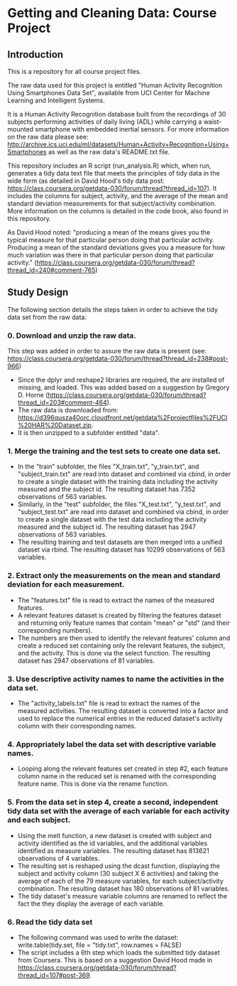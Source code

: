 # Getting and Cleaning Data: Course Project

## Introduction

This is a repository for all course project files. 

The raw data used for this project is entitled "Human Activity Recognition Using Smartphones Data Set", available from UCI Center for Machine Learning and Intelligent Systems. 

It is a Human Activity Recognition database built from the recordings of 30 subjects performing activities of daily living (ADL) while carrying a waist-mounted smartphone with embedded inertial sensors. For more information on the raw data please see: http://archive.ics.uci.edu/ml/datasets/Human+Activity+Recognition+Using+Smartphones as well as the raw data's README.txt file.

This repository includes an R script (run_analysis.R) which, when run, generates a tidy data text file that meets the principles of tidy data in the wide form (as detailed in David Hood's tidy data post: https://class.coursera.org/getdata-030/forum/thread?thread_id=107). It includes the columns for subject, activity, and the average of the mean and standard deviation measurements for that subject/activity combination. More information on the columns is detailed in the code book, also found in this repository. 

As David Hood noted: 
"producing a mean of the means gives you the typical measure for that particular person doing that particular activity. Producing a mean of the standard deviations gives you a measure for how much variation was there in that particular person doing that particular activity."
(https://class.coursera.org/getdata-030/forum/thread?thread_id=240#comment-765)

## Study Design

The following section details the steps taken in order to achieve the tidy data set from the raw data: 

### 0. Download and unzip the raw data. 
This step was added in order to assure the raw data is present (see: https://class.coursera.org/getdata-030/forum/thread?thread_id=238#post-966)

- Since the dplyr and reshape2 libraries are required, the are installed of missing, and loaded. This was added based on a suggestion by Gregory D. Horne (https://class.coursera.org/getdata-030/forum/thread?thread_id=203#comment-464).
- The raw data is downloaded from: https://d396qusza40orc.cloudfront.net/getdata%2Fprojectfiles%2FUCI%20HAR%20Dataset.zip.
- It is then unzipped to a subfolder entitled "data".

### 1. Merge the training and the test sets to create one data set.

- In the "train" subfolder, the files "X_train.txt", "y_train.txt", and "subject_train.txt" are read into dataset and combined via cbind, in order to create a single dataset with the training data including the activity measured and the subject id. The resulting dataset has 7352 observations of 563 variables.
- Similarly, in the "test" subfolder, the files "X_test.txt", "y_test.txt", and "subject_test.txt" are read into dataset and combined via cbind, in order to create a single dataset with the test data including the activity measured and the subject id. The resulting dataset has 2947 observations of 563 variables.
- The resulting training and test datasets are then merged into a unified dataset via rbind.  The resulting dataset has 10299 observations of 563 variables.

### 2. Extract only the measurements on the mean and standard deviation for each measurement.

- The "features.txt" file is read to extract the names of the measured features. 
- A relevant features dataset is created by filtering the features dataset and returning only feature names that contain "mean" or "std" (and their corresponding numbers). 
- The numbers are then used to identify the relevant features' column and create a reduced set containing only the relevant features, the subject, and the activity. This is done via the select function. The resulting dataset has 2947 observations of 81 variables.

### 3. Use descriptive activity names to name the activities in the data set.

- The "activity_labels.txt" file is read to extract the names of the measured activities. The resulting dataset is converted into a factor and used to replace the numerical entries in the reduced dataset's activity column with their corresponding names. 

### 4. Appropriately label the data set with descriptive variable names.

- Looping along the relevant features set created in step #2, each feature column name in the reduced set is renamed with the corresponding feature name. This is done via the rename function. 

### 5. From the data set in step 4, create a second, independent tidy data set with the average of each variable for each activity and each subject.

- Using the melt function, a new dataset is created with subject and activity identified as the id variables, and the additional variables identified as measure variables. The resulting dataset has 813621 observations of 4 variables.
- The resulting set is reshaped using the dcast function, displaying the subject and activity column (30 subject X 6 activities) and taking the average of each of the 79 measure variables, for each subject/activity combination. The resulting dataset has 180 observations of 81 variables.
- The tidy dataset's measure variable columns are renamed to reflect the fact the they display the average of each variable. 

### 6. Read the tidy data set 
- The following command was used to write the dataset: 
write.table(tidy.set, file = "tidy.txt", row.names = FALSE)
- The script includes a 6th step which loads the submitted tidy dataset from Coursera. This is based on a suggestion David Hood made in https://class.coursera.org/getdata-030/forum/thread?thread_id=107#post-369.
